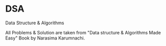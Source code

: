 # DSA
Data Structure &amp; Algorithms 

All Problems & Solution are taken from "Data structure & Algorithms Made Easy" Book by Narasima Karumnachi.
